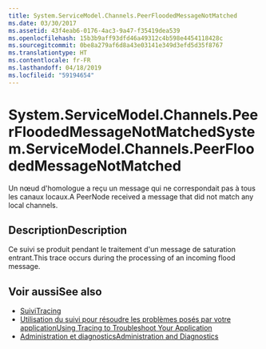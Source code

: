 ```yaml
---
title: System.ServiceModel.Channels.PeerFloodedMessageNotMatched
ms.date: 03/30/2017
ms.assetid: 43f4eab6-0176-4ac3-9a47-f35419dea539
ms.openlocfilehash: 15b3b9aff93dfd46a49312c4b598e4454118428c
ms.sourcegitcommit: 0be8a279af6d8a43e03141e349d3efd5d35f8767
ms.translationtype: HT
ms.contentlocale: fr-FR
ms.lasthandoff: 04/18/2019
ms.locfileid: "59194654"
---
```

# <a name="systemservicemodelchannelspeerfloodedmessagenotmatched"></a><span data-ttu-id="ba0c4-102">System.ServiceModel.Channels.PeerFloodedMessageNotMatched</span><span class="sxs-lookup"><span data-stu-id="ba0c4-102">System.ServiceModel.Channels.PeerFloodedMessageNotMatched</span></span>
<span data-ttu-id="ba0c4-103">Un nœud d'homologue a reçu un message qui ne correspondait pas à tous les canaux locaux.</span><span class="sxs-lookup"><span data-stu-id="ba0c4-103">A PeerNode received a message that did not match any local channels.</span></span>  
  
## <a name="description"></a><span data-ttu-id="ba0c4-104">Description</span><span class="sxs-lookup"><span data-stu-id="ba0c4-104">Description</span></span>  
 <span data-ttu-id="ba0c4-105">Ce suivi se produit pendant le traitement d'un message de saturation entrant.</span><span class="sxs-lookup"><span data-stu-id="ba0c4-105">This trace occurs during the processing of an incoming flood message.</span></span>  
  
## <a name="see-also"></a><span data-ttu-id="ba0c4-106">Voir aussi</span><span class="sxs-lookup"><span data-stu-id="ba0c4-106">See also</span></span>

- [<span data-ttu-id="ba0c4-107">Suivi</span><span class="sxs-lookup"><span data-stu-id="ba0c4-107">Tracing</span></span>](../../../../../docs/framework/wcf/diagnostics/tracing/index.md)
- [<span data-ttu-id="ba0c4-108">Utilisation du suivi pour résoudre les problèmes posés par votre application</span><span class="sxs-lookup"><span data-stu-id="ba0c4-108">Using Tracing to Troubleshoot Your Application</span></span>](../../../../../docs/framework/wcf/diagnostics/tracing/using-tracing-to-troubleshoot-your-application.md)
- [<span data-ttu-id="ba0c4-109">Administration et diagnostics</span><span class="sxs-lookup"><span data-stu-id="ba0c4-109">Administration and Diagnostics</span></span>](../../../../../docs/framework/wcf/diagnostics/index.md)
